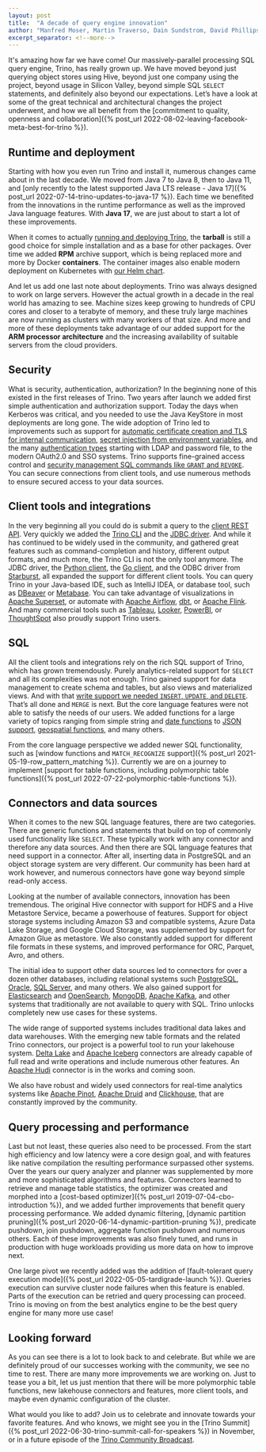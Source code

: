 ```yaml
---
layout: post
title:  "A decade of query engine innovation"
author: "Manfred Moser, Martin Traverso, Dain Sundstrom, David Phillips"
excerpt_separator: <!--more-->
---
```


It's amazing how far we have come! Our massively-parallel processing SQL query
engine, Trino, has really grown up. We have moved beyond just querying object
stores using Hive, beyond just one company using the project, beyond usage in
Silicon Valley, beyond simple SQL `SELECT` statements, and definitely also
beyond our expectations. Let’s have a look at some of the great technical and
architectural changes the project underwent, and how we all benefit from the
[commitment to quality, openness and collaboration]({% post_url
2022-08-02-leaving-facebook-meta-best-for-trino %}).

<!--more-->

## Runtime and deployment

Starting with how you even run Trino and install it, numerous changes came about
in the last decade. We moved from Java 7 to Java 8, then to Java 11, and [only
recently to the latest supported Java LTS release - Java 17]({% post_url
2022-07-14-trino-updates-to-java-17 %}). Each time we
benefited from the innovations in the runtime performance as well as the
improved Java language features. With **Java 17**, we are just about to start a lot
of these improvements.

When it comes to actually [running and deploying
Trino]({{site.url}}/episodes/35.html), the **tarball** is still a good choice
for simple installation and as a base for other packages. Over time we added
**RPM** archive support, which is being replaced more and more by Docker
**containers**. The container images also enable modern deployment on Kubernetes
with [our Helm chart](https://github.com/trinodb/charts).

And let us add one last note about deployments. Trino was always designed to
work on large servers. However the actual growth in a decade in the real world
has amazing to see. Machine sizes keep growing to hundreds of CPU cores and
closer to a terabyte of memory, and these truly large machines are now running
as clusters with many workers of that size. And more and more of these
deployments take advantage of our added support for the **ARM processor
architecture** and the increasing availability of suitable servers from the
cloud providers.

## Security

What is security, authentication, authorization? In the beginning none of this
existed in the first releases of Trino. Two years after launch we added first
simple authentication and authorization support. Today the days when Kerberos
was critical, and you needed to use the Java KeyStore in most deployments are
long gone. The wide adoption of Trino led to improvements such as support for
[automatic certificate creation and TLS for internal
communication](https://trino.io/docs/current/security/internal-communication.html),
[secret injection from environment
variables](https://trino.io/docs/current/security/secrets.html), and the many
[authentication
types](https://trino.io/docs/current/security/authentication-types.html)
starting with LDAP and password file, to the modern OAuth2.0 and SSO systems.
Trino supports fine-grained access control and [security management SQL commands
like `GRANT` and
`REVOKE`](https://trino.io/docs/current/language/sql-support.html#security-operations).
You can secure connections from client tools, and use numerous methods to ensure
secured access to your data sources.

## Client tools and integrations

In the very beginning all you could do is submit a query to the [client REST
API](https://trino.io/docs/current/develop/client-protocol.html). Very quickly
we added the [Trino CLI](https://trino.io/docs/current/installation/cli.html)
and the [JDBC driver](https://trino.io/docs/current/installation/jdbc.html). And
while it has continued to be widely used in the community, and gathered great
features such as command-completion and history, different output formats, and
much more, the Trino CLI is not the only tool anymore. The JDBC driver, the
[Python client](https://github.com/trinodb/trino-python-client), the [Go
client](https://github.com/trinodb/trino-go-client), and the ODBC driver from
[Starburst](https://starburst.io/), all expanded the support for different
client tools. You can query Trino in your Java-based IDE, such as IntelliJ
IDEA, or database tool, such as [DBeaver](https://dbeaver.io/) or
[Metabase](https://www.metabase.com/). You can take advantage of visualizations
in [Apache Superset](https://superset.apache.org/), or automate with [Apache
Airflow](https://airflow.apache.org/), [dbt](https://www.getdbt.com/), or
[Apache Flink](https://flink.apache.org/). And many commercial tools such as
[Tableau](https://www.tableau.com/), [Looker](https://www.looker.com/),
[PowerBI](https://powerbi.microsoft.com/), or
[ThoughtSpot](https://www.thoughtspot.com/) also proudly support Trino users.

## SQL

All the client tools and integrations rely on the rich SQL support of Trino,
which has grown tremendously. Purely analytics-related support for `SELECT` and
all its complexities was not enough. Trino gained support for data management to
create schema and tables, but also views and materialized views. And with that
[write support we needed `INSERT`, `UPDATE`, and
`DELETE`](https://trino.io/docs/current/language/sql-support.html#write-operations).
That’s all done and `MERGE` is next. But the core language features were not
able to satisfy the needs of our users. We added functions for a large variety
of topics ranging from simple string and [date
functions](https://trino.io/docs/current/functions/datetime.html) to [JSON
support](https://trino.io/docs/current/functions/json.html), [geospatial
functions](https://trino.io/docs/current/functions/geospatial.html), and many
others.

From the core language perspective we added newer SQL functionality, such as
[window functions and `MATCH_RECOGNIZE` support]({% post_url
2021-05-19-row_pattern_matching %}). Currently we are on a journey to implement
[support for table functions, including polymorphic table functions]({% post_url
2022-07-22-polymorphic-table-functions %}).

## Connectors and data sources

When it comes to the new SQL language features, there are two categories. There
are generic functions and statements that build on top of commonly used
functionality like `SELECT`. These typically work with any connector and therefore
any data sources. And then there are SQL language features that need support in
a connector. After all, inserting data in PostgreSQL and an object storage
system are very different. Our community has been hard at work however, and
numerous connectors have gone way beyond simple read-only access.

Looking at the number of available connectors, innovation has been tremendous.
The original Hive connector with support for HDFS and a Hive Metastore Service,
became a powerhouse of features. Support for object storage systems including
Amazon S3 and compatible systems, Azure Data Lake Storage, and Google Cloud
Storage, was supplemented by support for Amazon Glue as metastore. We also
constantly added support for different file formats in these systems, and
improved performance for ORC, Parquet, Avro, and others.

The initial idea to support other data sources led to connectors for over a
dozen other databases, including relational systems such
[PostgreSQL](https://www.postgresql.org/),
[Oracle](https://www.oracle.com/database/), [SQL
Server](https://www.microsoft.com/en-us/sql-server), and many others. We also
gained support for [Elasticsearch](https://www.elastic.co/elasticsearch/) and
[OpenSearch](https://www.opensearch.org/), [MongoDB](https://www.mongodb.com/),
[Apache Kafka](https://kafka.apache.org/), and other systems that traditionally
are not available to query with SQL. Trino unlocks completely new use cases for
these systems.

The wide range of supported systems includes traditional data lakes and data
warehouses. With the emerging new table formats and the related Trino
connectors, our project is a powerful tool to run your lakehouse system. [Delta
Lake](https://delta.io/) and [Apache Iceberg](https://iceberg.apache.org/)
connectors are already capable of full read and write operations and include
numerous other features. An [Apache Hudi](https://hudi.apache.org/) connector is
in the works and coming soon.

We also have robust and widely used connectors for real-time analytics systems
like [Apache Pinot](https://pinot.apache.org/), [Apache
Druid](https://druid.apache.org/) and [Clickhouse](https://clickhouse.com/),
that are constantly improved by the community.

## Query processing and performance

Last but not least, these queries also need to be processed. From the start high
efficiency and low latency were a core design goal, and with features like
native compilation the resulting performance surpassed other systems. Over the
years our query analyzer and planner was supplemented by more and more
sophisticated algorithms and features. Connectors learned to retrieve and manage
table statistics, the optimizer was created and morphed into a [cost-based
optimizer]({% post_url 2019-07-04-cbo-introduction %}), and we added further
improvements that benefit query processing performance. We added dynamic
filtering, [dynamic partition pruning]({% post_url
2020-06-14-dynamic-partition-pruning %}), predicate pushdown, join pushdown,
aggregate function pushdown and numerous others. Each of these improvements was
also finely tuned, and runs in production with huge workloads providing us more
data on how to improve next.

One large pivot we recently added was the addition of [fault-tolerant query
execution mode]({% post_url 2022-05-05-tardigrade-launch %}). Queries execution
can survive cluster node failures when this feature is enabled. Parts of the
execution can be retried and query processing can proceed. Trino is moving on
from the best analytics engine to be the best query engine for many more use
case!

## Looking forward

As you can see there is a lot to look back to and celebrate. But while we are
definitely proud of our successes working with the community, we see no time to rest.
There are many more improvements we are working on. Just to tease you a bit, let
us just mention that there will be more polymorphic table functions, new
lakehouse connectors and features, more client tools, and maybe even dynamic
configuration of the cluster.

What would you like to add? Join us to celebrate and innovate towards your
favorite features. And who knows, we might see you in the [Trino Summit]({%
post_url 2022-06-30-trino-summit-call-for-speakers %}) in November, or in a
future episode of the [Trino Community Broadcast](/broadcast/index.html).
